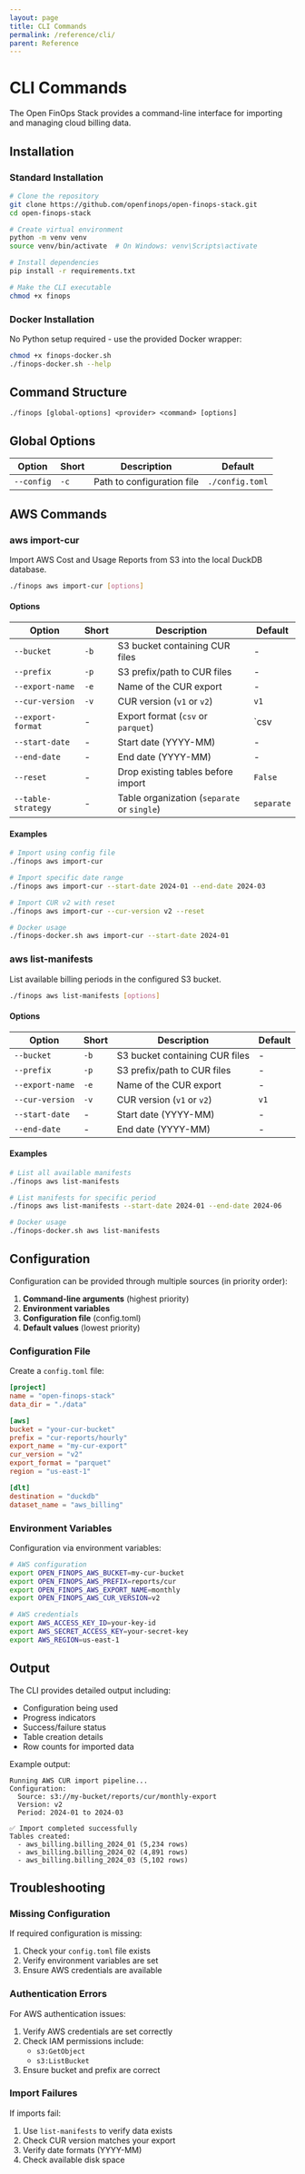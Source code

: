 ```yaml
---
layout: page
title: CLI Commands
permalink: /reference/cli/
parent: Reference
---
```


# CLI Commands

The Open FinOps Stack provides a command-line interface for importing and managing cloud billing data.

## Installation

### Standard Installation

```bash
# Clone the repository
git clone https://github.com/openfinops/open-finops-stack.git
cd open-finops-stack

# Create virtual environment
python -m venv venv
source venv/bin/activate  # On Windows: venv\Scripts\activate

# Install dependencies
pip install -r requirements.txt

# Make the CLI executable
chmod +x finops
```

### Docker Installation

No Python setup required - use the provided Docker wrapper:

```bash
chmod +x finops-docker.sh
./finops-docker.sh --help
```

## Command Structure

```
./finops [global-options] <provider> <command> [options]
```

## Global Options

| Option | Short | Description | Default |
|--------|-------|-------------|---------|
| `--config` | `-c` | Path to configuration file | `./config.toml` |

## AWS Commands

### aws import-cur

Import AWS Cost and Usage Reports from S3 into the local DuckDB database.

```bash
./finops aws import-cur [options]
```

#### Options

| Option | Short | Description | Default |
|--------|-------|-------------|---------|
| `--bucket` | `-b` | S3 bucket containing CUR files | - |
| `--prefix` | `-p` | S3 prefix/path to CUR files | - |
| `--export-name` | `-e` | Name of the CUR export | - |
| `--cur-version` | `-v` | CUR version (`v1` or `v2`) | `v1` |
| `--export-format` | - | Export format (`csv` or `parquet`) | `csv |
| `--start-date` | - | Start date (YYYY-MM) | - |
| `--end-date` | - | End date (YYYY-MM) | - |
| `--reset` | - | Drop existing tables before import | `False` |
| `--table-strategy` | - | Table organization (`separate` or `single`) | `separate` |

#### Examples

```bash
# Import using config file
./finops aws import-cur

# Import specific date range
./finops aws import-cur --start-date 2024-01 --end-date 2024-03

# Import CUR v2 with reset
./finops aws import-cur --cur-version v2 --reset

# Docker usage
./finops-docker.sh aws import-cur --start-date 2024-01
```

### aws list-manifests

List available billing periods in the configured S3 bucket.

```bash
./finops aws list-manifests [options]
```

#### Options

| Option | Short | Description | Default |
|--------|-------|-------------|---------|
| `--bucket` | `-b` | S3 bucket containing CUR files | - |
| `--prefix` | `-p` | S3 prefix/path to CUR files | - |
| `--export-name` | `-e` | Name of the CUR export | - |
| `--cur-version` | `-v` | CUR version (`v1` or `v2`) | `v1` |
| `--start-date` | - | Start date (YYYY-MM) | - |
| `--end-date` | - | End date (YYYY-MM) | - |

#### Examples

```bash
# List all available manifests
./finops aws list-manifests

# List manifests for specific period
./finops aws list-manifests --start-date 2024-01 --end-date 2024-06

# Docker usage
./finops-docker.sh aws list-manifests
```

## Configuration

Configuration can be provided through multiple sources (in priority order):

1. **Command-line arguments** (highest priority)
2. **Environment variables**
3. **Configuration file** (config.toml)
4. **Default values** (lowest priority)

### Configuration File

Create a `config.toml` file:

```toml
[project]
name = "open-finops-stack"
data_dir = "./data"

[aws]
bucket = "your-cur-bucket"
prefix = "cur-reports/hourly"
export_name = "my-cur-export"
cur_version = "v2"
export_format = "parquet"
region = "us-east-1"

[dlt]
destination = "duckdb"
dataset_name = "aws_billing"
```

### Environment Variables

Configuration via environment variables:

```bash
# AWS configuration
export OPEN_FINOPS_AWS_BUCKET=my-cur-bucket
export OPEN_FINOPS_AWS_PREFIX=reports/cur
export OPEN_FINOPS_AWS_EXPORT_NAME=monthly
export OPEN_FINOPS_AWS_CUR_VERSION=v2

# AWS credentials
export AWS_ACCESS_KEY_ID=your-key-id
export AWS_SECRET_ACCESS_KEY=your-secret-key
export AWS_REGION=us-east-1
```

## Output

The CLI provides detailed output including:

- Configuration being used
- Progress indicators
- Success/failure status
- Table creation details
- Row counts for imported data

Example output:

```
Running AWS CUR import pipeline...
Configuration:
  Source: s3://my-bucket/reports/cur/monthly-export
  Version: v2
  Period: 2024-01 to 2024-03
  
✅ Import completed successfully
Tables created:
  - aws_billing.billing_2024_01 (5,234 rows)
  - aws_billing.billing_2024_02 (4,891 rows)
  - aws_billing.billing_2024_03 (5,102 rows)
```

## Troubleshooting

### Missing Configuration

If required configuration is missing:

1. Check your `config.toml` file exists
2. Verify environment variables are set
3. Ensure AWS credentials are available

### Authentication Errors

For AWS authentication issues:

1. Verify AWS credentials are set correctly
2. Check IAM permissions include:
   - `s3:GetObject`
   - `s3:ListBucket`
3. Ensure bucket and prefix are correct

### Import Failures

If imports fail:

1. Use `list-manifests` to verify data exists
2. Check CUR version matches your export
3. Verify date formats (YYYY-MM)
4. Check available disk space
